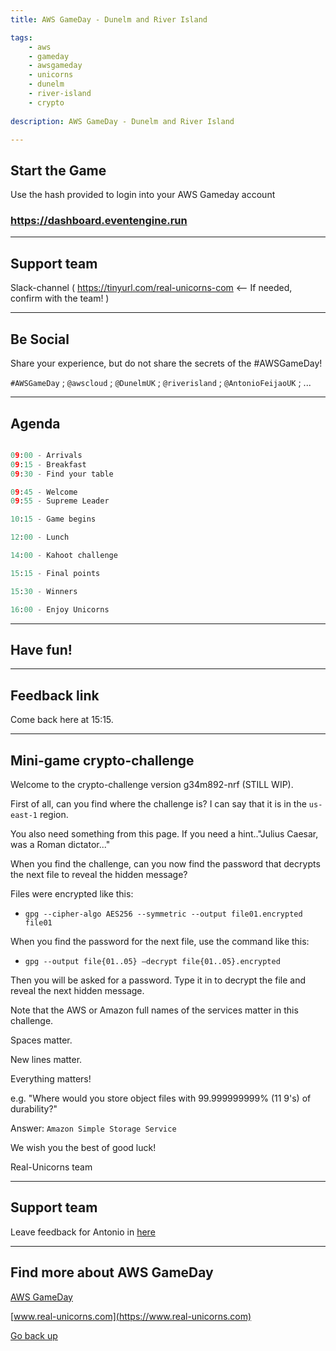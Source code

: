 ```yaml
---
title: AWS GameDay - Dunelm and River Island

tags:
    - aws
    - gameday
    - awsgameday
    - unicorns
    - dunelm
    - river-island
    - crypto
    
description: AWS GameDay - Dunelm and River Island

---
```


## Start the Game

Use the hash provided to login into your AWS Gameday account

### <https://dashboard.eventengine.run>

---

## Support team

Slack-channel ( https://tinyurl.com/real-unicorns-com <-- If needed, confirm with the team! )

---

## Be Social

Share your experience, but do not share the secrets of the #AWSGameDay!

`#AWSGameDay` ; `@awscloud` ; `@DunelmUK` ; `@riverisland` ; `@AntonioFeijaoUK` ; ... 

---

## Agenda

```python

09:00 - Arrivals
09:15 - Breakfast
09:30 - Find your table

09:45 - Welcome
09:55 - Supreme Leader

10:15 - Game begins

12:00 - Lunch

14:00 - Kahoot challenge

15:15 - Final points

15:30 - Winners

16:00 - Enjoy Unicorns

```

---

## Have fun!

---

## Feedback link

Come back here at 15:15.

---

## Mini-game crypto-challenge

Welcome to the crypto-challenge version g34m892-nrf (STILL WIP).

First of all, can you find where the challenge is? I can say that it is in the `us-east-1` region.

You also need something from this page. If you need a hint.."Julius Caesar, was a Roman dictator..."

When you find the challenge, can you now find the password that decrypts the next file to reveal the hidden message?

Files were encrypted like this:

 - `gpg --cipher-algo AES256 --symmetric --output file01.encrypted file01`

When you find the password for the next file, use the command like this:

 - `gpg --output file{01..05} —decrypt file{01..05}.encrypted`

Then you will be asked for a password. Type it in to decrypt the file and reveal the next hidden message. 

Note that the AWS or Amazon full names of the services matter in this challenge.

Spaces matter.

New lines matter.

Everything matters!

e.g. "Where would you store object files with 99.999999999% (11 9's) of durability?"

Answer: `Amazon Simple Storage Service`


We wish you the best of good luck!

Real-Unicorns team

---

## Support team

Leave feedback for Antonio in [here](https://feedback.aws.amazon.com/?ea=feijao&fn=Antonio&ln=Feijao)

---

## Find more about AWS GameDay

[AWS GameDay](https://aws.amazon.com/gameday/)

[www.real-unicorns.com](https://www.real-unicorns.com)

[Go back up](#welcome)


